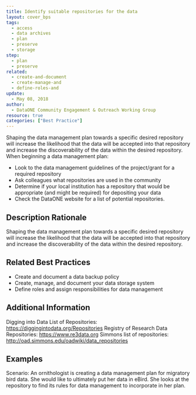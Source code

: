 ```yaml
---
title: Identify suitable repositories for the data
layout: cover_bps
tags:
  - access
  - data archives
  - plan
  - preserve
  - storage
step:
  - plan
  - preserve
related:
  - create-and-document
  - create-manage-and
  - define-roles-and
update:
  - May 08, 2018
author:
  - DataONE Community Engagement & Outreach Working Group
resource: true
categories: ["Best Practice"]
---
```



Shaping the data management plan towards a specific desired repository will increase the likelihood that the data will be accepted into that repository and increase the discoverability of the data within the desired repository. When beginning a data management plan:
- Look to the data management guidelines of the project/grant for a required repository
- Ask colleagues what repositories are used in the community
- Determine if your local institution has a repository that would be appropriate (and might be required) for depositing your data
- Check the DataONE website for a list of potential repositories.

## Description Rationale
Shaping the data management plan towards a specific desired repository will increase the likelihood that the data will be accepted into that repository and increase the discoverability of the data within the desired repository.

## Related Best Practices
- Create and document a data backup policy
- Create, manage, and document your data storage system
- Define roles and assign responsibilities for data management

## Additional Information
Digging into Data List of Repositories: https://diggingintodata.org/Repositories
Registry of Research Data Repositories: https://www.re3data.org
Simmons list of repositories: http://oad.simmons.edu/oadwiki/data_repositories

## Examples
Scenario: An ornithologist is creating a data management plan for migratory bird data. She would like to ultimately put her data in eBird. She looks at the repository to find its rules for data management to incorporate in her plan.
